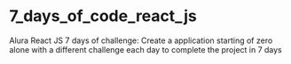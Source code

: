# 7_days_of_code_react_js
Alura React JS 7 days of challenge: Create a application starting of zero alone with a different challenge each day to complete the project in 7 days
